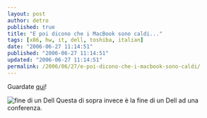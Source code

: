 ```yaml
---
layout: post
author: detro
published: true
title: "E poi dicono che i MacBook sono caldi..."
tags: [x86, hw, it, dell, toshiba, italian]
date: "2006-06-27 11:14:51"
published: "2006-06-27 11:14:51"
updated: "2006-06-27 11:14:51"
permalink: /2006/06/27/e-poi-dicono-che-i-macbook-sono-caldi/
---
```


Guardate <a href="http://www.gadgetblog.it/post/2113/temperatura-estrema-in-un-portatile">qui</a>!

<img src="http://www.gadgetblog.it/uploads/Dell_notebook_fire.jpg" alt="fine di un Dell" />
Questa di sopra invece è la fine di un Dell ad una conferenza.


